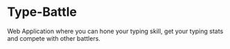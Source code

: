 # Type-Battle
Web Application where you can hone your typing skill, get your typing stats and compete with other battlers.
